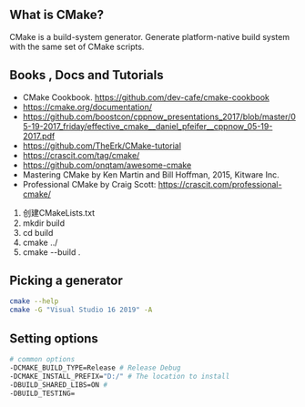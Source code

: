 ## What is CMake?

CMake is a build-system generator. Generate platform-native build system with the same set of CMake scripts.

## Books , Docs and Tutorials

- CMake Cookbook. https://github.com/dev-cafe/cmake-cookbook
- https://cmake.org/documentation/
- https://github.com/boostcon/cppnow_presentations_2017/blob/master/05-19-2017_friday/effective_cmake__daniel_pfeifer__cppnow_05-19-2017.pdf
- https://github.com/TheErk/CMake-tutorial
- https://crascit.com/tag/cmake/
- https://github.com/onqtam/awesome-cmake
- Mastering CMake by Ken Martin and Bill Hoffman, 2015, Kitware Inc.
- Professional CMake by Craig Scott: https://crascit.com/professional-cmake/



1. 创建CMakeLists.txt
2. mkdir build
3. cd build
4. cmake ../
5. cmake --build .

## Picking a generator

```bash
cmake --help
cmake -G "Visual Studio 16 2019" -A 
```

## Setting options

````bash
# common options
-DCMAKE_BUILD_TYPE=Release # Release Debug
-DCMAKE_INSTALL_PREFIX="D:/" # The location to install
-DBUILD_SHARED_LIBS=ON #
-DBUILD_TESTING=
````

